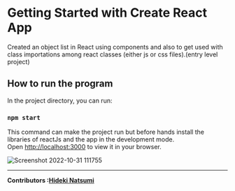 # Getting Started with Create React App

Created an object list in React using components and also to get used with class importations among react classes (either js or css files).(entry level project)

## How to run the program

In the project directory, you can run:

### `npm start`

This command can make the project run but before hands install the libraries of reactJs and the app in the development mode.\
Open [http://localhost:3000](http://localhost:3000) to view it in your browser.

![Screenshot 2022-10-31 111755](https://user-images.githubusercontent.com/96385473/198985827-b99963c6-4ceb-45bf-9eb7-224317c8f6ec.png)

----
<strong>Contributors :[Hideki Natsumi](https://github.com/HidekiNatsumi) 
